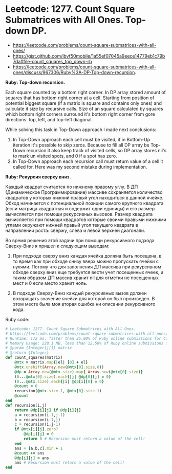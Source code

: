 # Leetcode: 1277. Count Square Submatrices with All Ones. Top-down DP.

- https://leetcode.com/problems/count-square-submatrices-with-all-ones/
- https://gist.github.com/lbvf50mobile/1a55ef07045a9eece14779eb1c79b7da#file-count_squares_top_down-rb
- https://leetcode.com/problems/count-square-submatrices-with-all-ones/discuss/967306/Ruby%3A-DP-Top-down-recursion.

**Ruby: Top-down recursion.**

Each square counted by a bottom right corner. In DP array stored amount of squares that has bottom right corner at a cell. Starting from position of potential biggest square (if a matrix is square and contains only ones) and calculate it size by recursive calls.  Size of an square calculated by squares which bottom right corners surround it's bottom right corner from gore directions: top, left, and top-left diagonal.

While solving this task in Top-Down approach I made next conclusions:

1. In Top-Down approach each cell must be visited, if in Bottom-Up iteration it's possible to skip zeros. Because to fill all DP array be Top-Down recursion it also keep track of visited cells, so DP array stores nil's to mark un visited spots, and 0 if a spot has zero.
2. In Top-Down approach each recursion call must return value of a cell it called for. Here was my second mistake during implementation.

**Ruby: Рекурсия сверху вниз.**

Каждый квадрат считается по нижнему правому углу. В ДП (Динамическое Программирование) массиве сохраняется количество квадратов у которых нижний правый угол находиться в данной ячейке. Обход начинается с потенциальной позиции самого крупного квадрата (если матрица квадратная и содержит одни единицы) и его размер вычисляется при помощи рекурсивных вызовов.  Размер квадрата вычисляется при помощи квадратов которые своими правыми нижними углами окружают нижней правый угол текущего квадрата в направлении роста: свержу, слева и левой верхней диагонали. 

Во время решения этой задачи при помощи рекурсивного подхода Сверху-Вниз я пришел к следующим выводам:

1. При подходе сверху вниз каждая ячейка должна быть посещена, в то время как при обходе снизу вверх можно пропускать ячейки с нулями. Потому что для заполнения ДП массива при рекурсивном обходе сверху вниз еще требуется вести учет посещенных ячеек, и таким образом  ДП массив хранит nil для отметки не посещенных мест и 0 если место хранит ноль.

2. В подходе Сверху-Вниз каждый рекурсивных вызов должен возвращать значение ячейки для которой он был произведен. В этом месте была моя вторая ошибка ни описании рекурсивного кода.


Ruby code:
```Ruby
# Leetcode: 1277. Count Square Submatrices with All Ones.
# https://leetcode.com/problems/count-square-submatrices-with-all-ones/
# Runtime: 172 ms, faster than 25.00% of Ruby online submissions for Count Square Submatrices with All Ones.
# Memory Usage: 228.1 MB, less than 12.50% of Ruby online submissions for Count Square Submatrices with All Ones.
# @param {Integer[][]} matrix
# @return {Integer}
def count_squares(matrix)
    @mtx = matrix.map{|el| [0] + el}
    @mtx.unshift(Array.new(@mtx[0].size,0))
    @dp = Array.new(@mtx.size).map{ Array.new(@mtx[0].size)}
    (0...@mtx[0].size).each{|j| @dp[0][j] = 0}
    (0...@mtx.size).each{|i| @dp[i][0] = 0}
    @count = 0
    recursion(@mtx.size-1, @mtx[0].size-1)
    @count
end
def recursion(i,j)
    return @dp[i][j] if @dp[i][j]
    a = recursion(i-1,j-1)
    b = recursion(i-1,j)
    c = recursion(i,j-1)
    if @mtx[i][j].zero?
        @dp[i][j] = 0
        return 0 # Recursion must return a value of the cell!
    end
    ans = [a,b,c].min + 1
    @count += ans
    @dp[i][j] = ans
    ans # Recursion must return a value of the cell!
end
```